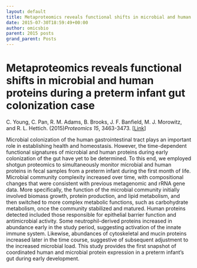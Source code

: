 ```yaml
---
layout: default
title: Metaproteomics reveals functional shifts in microbial and human proteins during a preterm infant gut colonization case
date: 2015-07-30T18:59:49+00:00
author: omicsbio
parent: 2015 posts
grand_parent: Posts
---
```

# Metaproteomics reveals functional shifts in microbial and human proteins during a preterm infant gut colonization case
C. Young, C. Pan, R. M. Adams, B. Brooks, J. F. Banfield, M. J. Morowitz, and R. L. Hettich. (2015)_Proteomics_ _15_, 3463-3473. [[Link](http://onlinelibrary.wiley.com/wol1/doi/10.1002/pmic.201400563/abstract)]

Microbial colonization of the human gastrointestinal tract plays an important role in establishing health and homeostasis. However, the time-dependent functional signatures of microbial and human proteins during early colonization of the gut have yet to be determined. To this end, we employed shotgun proteomics to simultaneously monitor microbial and human proteins in fecal samples from a preterm infant during the first month of life. Microbial community complexity increased over time, with compositional changes that were consistent with previous metagenomic and rRNA gene data. More specifically, the function of the microbial community initially involved biomass growth, protein production, and lipid metabolism, and then switched to more complex metabolic functions, such as carbohydrate metabolism, once the community stabilized and matured. Human proteins detected included those responsible for epithelial barrier function and antimicrobial activity. Some neutrophil-derived proteins increased in abundance early in the study period, suggesting activation of the innate immune system. Likewise, abundances of cytoskeletal and mucin proteins increased later in the time course, suggestive of subsequent adjustment to the increased microbial load. This study provides the first snapshot of coordinated human and microbial protein expression in a preterm infant&#8217;s gut during early development.

&nbsp;